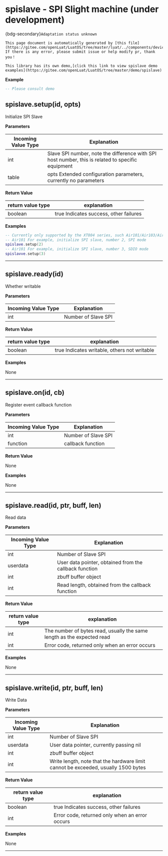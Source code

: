 # spislave - SPI Slight machine (under development)

{bdg-secondary}`Adaptation status unknown`

```{note}
This page document is automatically generated by [this file](https://gitee.com/openLuat/LuatOS/tree/master/luat/../components/device/spi_slave/binding/luat_lib_spislave.c). If there is any error, please submit issue or help modify pr, thank you！
```

```{tip}
This library has its own demo,[click this link to view spislave demo examples](https://gitee.com/openLuat/LuatOS/tree/master/demo/spislave)
```

**Example**

```lua
-- Please consult demo

```

## spislave.setup(id, opts)



Initialize SPI Slave

**Parameters**

|Incoming Value Type | Explanation|
|-|-|
|int|Slave SPI number, note the difference with SPI host number, this is related to specific equipment|
|table|opts Extended configuration parameters, currently no parameters|

**Return Value**

|return value type | explanation|
|-|-|
|boolean|true Indicates success, other failures|

**Examples**

```lua
-- Currently only supported by the XT804 series, such Air101/Air103/Air601/Air690
-- Air101 For example, initialize SPI slave, number 2, SPI mode
spislave.setup(2)
-- Air101 For example, initialize SPI slave, number 3, SDIO mode
spislavve.setup(3)

```

---

## spislave.ready(id)



Whether writable

**Parameters**

|Incoming Value Type | Explanation|
|-|-|
|int|Number of Slave SPI|

**Return Value**

|return value type | explanation|
|-|-|
|boolean|true Indicates writable, others not writable|

**Examples**

None

---

## spislave.on(id, cb)



Register event callback function

**Parameters**

|Incoming Value Type | Explanation|
|-|-|
|int|Number of Slave SPI|
|function|callback function|

**Return Value**

None

**Examples**

None

---

## spislave.read(id, ptr, buff, len)



Read data

**Parameters**

|Incoming Value Type | Explanation|
|-|-|
|int|Number of Slave SPI|
|userdata|User data pointer, obtained from the callback function|
|int|zbuff buffer object|
|int|Read length, obtained from the callback function|

**Return Value**

|return value type | explanation|
|-|-|
|int|The number of bytes read, usually the same length as the expected read|
|int|Error code, returned only when an error occurs|

**Examples**

None

---

## spislave.write(id, ptr, buff, len)



Write Data

**Parameters**

|Incoming Value Type | Explanation|
|-|-|
|int|Number of Slave SPI|
|userdata|User data pointer, currently passing nil|
|int|zbuff buffer object|
|int|Write length, note that the hardware limit cannot be exceeded, usually 1500 bytes|

**Return Value**

|return value type | explanation|
|-|-|
|boolean|true Indicates success, other failures|
|int|Error code, returned only when an error occurs|

**Examples**

None

---

